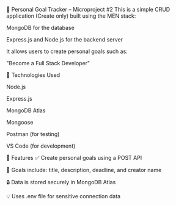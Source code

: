 📘 Personal Goal Tracker – Microproject #2
This is a simple CRUD application (Create only) built using the MEN stack:

MongoDB for the database

Express.js and Node.js for the backend server

It allows users to create personal goals such as:

"Become a Full Stack Developer"

🧱 Technologies Used

Node.js

Express.js

MongoDB Atlas

Mongoose

Postman (for testing)

VS Code (for development)

🧠 Features
✅ Create personal goals using a POST API

🎯 Goals include: title, description, deadline, and creator name

🔒 Data is stored securely in MongoDB Atlas

💡 Uses .env file for sensitive connection data

